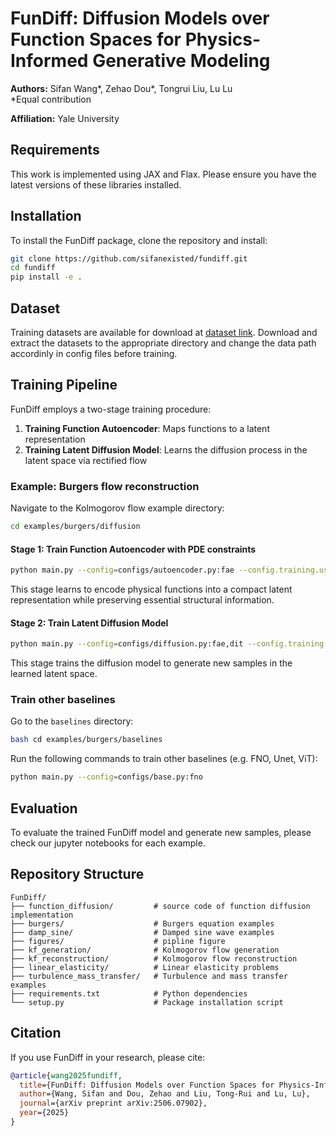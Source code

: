 # FunDiff: Diffusion Models over Function Spaces for Physics-Informed Generative Modeling

**Authors:** Sifan Wang*, Zehao Dou*, Tongrui Liu, Lu Lu  
*Equal contribution  

**Affiliation:** Yale University

[//]: # (![FunDiff Pipeline]&#40;figures/pipline.png&#41;)

[//]: # (<img src="figures/pipline.png" alt="FunDiff Pipeline" width="800" />)


## Requirements

This work is implemented using JAX and Flax. Please ensure you have the latest versions of these libraries installed.

## Installation

To install the FunDiff package, clone the repository and install:

```bash
git clone https://github.com/sifanexisted/fundiff.git
cd fundiff
pip install -e .
```

## Dataset

Training datasets are available for download at [dataset link](https://drive.google.com/drive/folders/1GX5uG_3R-yfuP9nMIk0v7ChuEytYwYPW?usp=drive_link). Download and extract the datasets to the appropriate directory and change the data path accordinly in config files before training.

## Training Pipeline

FunDiff employs a two-stage training procedure:

1. **Training Function Autoencoder**: Maps functions to a latent representation 
2. **Training Latent Diffusion Model**: Learns the diffusion process in the latent space via rectified flow

### Example: Burgers flow reconstruction

Navigate to the Kolmogorov flow example directory:

```bash
cd examples/burgers/diffusion
```

#### Stage 1: Train Function Autoencoder with PDE constraints

```bash
python main.py --config=configs/autoencoder.py:fae --config.training.use_pde=True
```

This stage learns to encode physical functions into a compact latent representation while preserving essential structural information.

#### Stage 2: Train Latent Diffusion Model

```bash
python main.py --config=configs/diffusion.py:fae,dit --config.training.use_pde=True
```

This stage trains the diffusion model to generate new samples in the learned latent space.

### Train other baselines

Go to the `baselines` directory:

```bash
bash cd examples/burgers/baselines
```

Run the following commands to train other baselines (e.g. FNO, Unet, ViT): 

```bash 
python main.py --config=configs/base.py:fno
```


## Evaluation

To evaluate the trained FunDiff model and generate new samples, please check our jupyter notebooks for each example.


<!-- ## Configuration

The training and evaluation processes are controlled through configuration files located in the `configs/` directory. Key parameters include:

- **fae**: Function autoencoder configuration
- **dit**: Diffusion transformer configuration

Modify these configurations to adjust model architecture, training hyperparameters, and evaluation settings. -->

## Repository Structure

```
FunDiff/
├── function_diffusion/         # source code of function diffusion implementation
├── burgers/                    # Burgers equation examples
├── damp_sine/                  # Damped sine wave examples
├── figures/                    # pipline figure
├── kf_generation/              # Kolmogorov flow generation
├── kf_reconstruction/          # Kolmogorov flow reconstruction
├── linear_elasticity/          # Linear elasticity problems
├── turbulence_mass_transfer/   # Turbulence and mass transfer examples
├── requirements.txt            # Python dependencies
└── setup.py                    # Package installation script
```

## Citation

If you use FunDiff in your research, please cite:

```bibtex
@article{wang2025fundiff,
  title={FunDiff: Diffusion Models over Function Spaces for Physics-Informed Generative Modeling},
  author={Wang, Sifan and Dou, Zehao and Liu, Tong-Rui and Lu, Lu},
  journal={arXiv preprint arXiv:2506.07902},
  year={2025}
}
```

